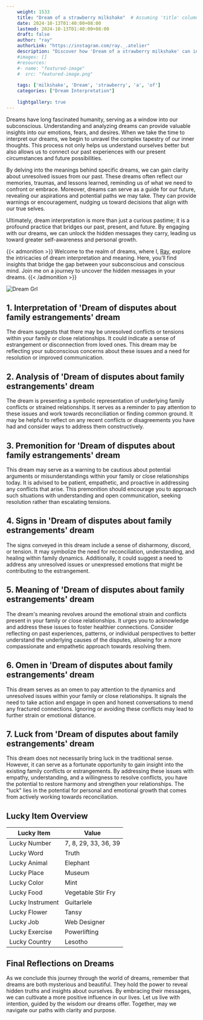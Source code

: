 ```yaml
---
    weight: 1533
    title: "Dream of a strawberry milkshake"  # Assuming 'title' column exists
    date: 2024-10-13T01:40:00+08:00
    lastmod: 2024-10-13T01:40:00+08:00
    draft: false
    author: "ray"
    authorLink: "https://instagram.com/ray._.atelier"
    description: "Discover how 'Dream of a strawberry milkshake' can interpret your future and uncover its significant meanings in your life."
    #images: []
    #resources:
    #- name: "featured-image"
    #  src: "featured-image.png"
    
    tags: ['milkshake', 'Dream', 'strawberry', 'a', 'of']
    categories: ["Dream Interpretation"]
    
    lightgallery: true
---
```

    
Dreams have long fascinated humanity, serving as a window into our subconscious. Understanding and analyzing dreams can provide valuable insights into our emotions, fears, and desires. When we take the time to interpret our dreams, we begin to unravel the complex tapestry of our inner thoughts. This process not only helps us understand ourselves better but also allows us to connect our past experiences with our present circumstances and future possibilities.

By delving into the meanings behind specific dreams, we can gain clarity about unresolved issues from our past. These dreams often reflect our memories, traumas, and lessons learned, reminding us of what we need to confront or embrace. Moreover, dreams can serve as a guide for our future, revealing our aspirations and potential paths we may take. They can provide warnings or encouragement, nudging us toward decisions that align with our true selves.

Ultimately, dream interpretation is more than just a curious pastime; it is a profound practice that bridges our past, present, and future. By engaging with our dreams, we can unlock the hidden messages they carry, leading us toward greater self-awareness and personal growth.

{{< admonition >}}
Welcome to the realm of dreams, where I, [Ray](https://instagram.com/ray._.atelier), explore the intricacies of dream interpretation and meaning. Here, you’ll find insights that bridge the gap between your subconscious and conscious mind. Join me on a journey to uncover the hidden messages in your dreams.
{{< /admonition >}}

![Dream Grl](https://cdn.pixabay.com/photo/2017/11/02/03/35/gothic-2910057_1280.jpg "Dream Grl")

## 1. Interpretation of 'Dream of disputes about family estrangements' dream
 The dream suggests that there may be unresolved conflicts or tensions within your family or close relationships. It could indicate a sense of estrangement or disconnection from loved ones. This dream may be reflecting your subconscious concerns about these issues and a need for resolution or improved communication.

## 2. Analysis of 'Dream of disputes about family estrangements' dream
 The dream is presenting a symbolic representation of underlying family conflicts or strained relationships. It serves as a reminder to pay attention to these issues and work towards reconciliation or finding common ground. It may be helpful to reflect on any recent conflicts or disagreements you have had and consider ways to address them constructively.

## 3. Premonition for 'Dream of disputes about family estrangements' dream
 This dream may serve as a warning to be cautious about potential arguments or misunderstandings within your family or close relationships today. It is advised to be patient, empathetic, and proactive in addressing any conflicts that arise. This premonition should encourage you to approach such situations with understanding and open communication, seeking resolution rather than escalating tensions.

## 4. Signs in 'Dream of disputes about family estrangements' dream
 The signs conveyed in this dream include a sense of disharmony, discord, or tension. It may symbolize the need for reconciliation, understanding, and healing within family dynamics. Additionally, it could suggest a need to address any unresolved issues or unexpressed emotions that might be contributing to the estrangement.

## 5. Meaning of 'Dream of disputes about family estrangements' dream
 The dream's meaning revolves around the emotional strain and conflicts present in your family or close relationships. It urges you to acknowledge and address these issues to foster healthier connections. Consider reflecting on past experiences, patterns, or individual perspectives to better understand the underlying causes of the disputes, allowing for a more compassionate and empathetic approach towards resolving them.

## 6. Omen in 'Dream of disputes about family estrangements' dream
 This dream serves as an omen to pay attention to the dynamics and unresolved issues within your family or close relationships. It signals the need to take action and engage in open and honest conversations to mend any fractured connections. Ignoring or avoiding these conflicts may lead to further strain or emotional distance.

## 7. Luck from 'Dream of disputes about family estrangements' dream
 This dream does not necessarily bring luck in the traditional sense. However, it can serve as a fortunate opportunity to gain insight into the existing family conflicts or estrangements. By addressing these issues with empathy, understanding, and a willingness to resolve conflicts, you have the potential to restore harmony and strengthen your relationships. The "luck" lies in the potential for personal and emotional growth that comes from actively working towards reconciliation.

## Lucky Item Overview
| Lucky Item          | Value              |
|---------------|--------------------|
| Lucky Number        | 7, 8, 29, 33, 36, 39  |
| Lucky Word          | Truth |
| Lucky Animal        | Elephant |
| Lucky Place         | Museum     |
| Lucky Color         | Mint     |
| Lucky Food          | Vegetable Stir Fry      |
| Lucky Instrument    | Guitarlele |
| Lucky Flower        | Tansy    |
| Lucky Job           | Web Designer       |
| Lucky Exercise      | Powerlifting  |
| Lucky Country       | Lesotho    |


##  Final Reflections on Dreams

As we conclude this journey through the world of dreams, remember that dreams are both mysterious and beautiful. They hold the power to reveal hidden truths and insights about ourselves. By embracing their messages, we can cultivate a more positive influence in our lives. Let us live with intention, guided by the wisdom our dreams offer. Together, may we navigate our paths with clarity and purpose.

